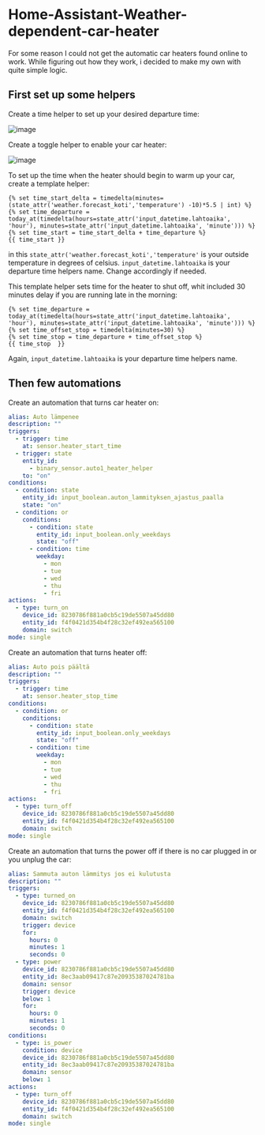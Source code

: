 # Home-Assistant-Weather-dependent-car-heater
For some reason I could not get the automatic car heaters found online to work. While figuring out how they work, i decided to make my own with quite simple logic.

## First set up some helpers
Create a time helper to set up your desired departure time:

![image](https://github.com/user-attachments/assets/e39b9b19-3c52-45ae-ba27-85657e6dd6fa)

Create a toggle helper to enable your car heater:

![image](https://github.com/user-attachments/assets/60ecf4d4-5038-47cd-b4bb-c0a9da18997d)


To set up the time when the heater should begin to warm up your car, create a template helper:
```jinja2
{% set time_start_delta = timedelta(minutes=(state_attr('weather.forecast_koti','temperature') -10)*5.5 | int) %}
{% set time_departure = today_at(timedelta(hours=state_attr('input_datetime.lahtoaika', 'hour'), minutes=state_attr('input_datetime.lahtoaika', 'minute'))) %}
{% set time_start = time_start_delta + time_departure %}
{{ time_start }}
```
in this `state_attr('weather.forecast_koti','temperature'` is your outside temperature in degrees of celsius.
`input_datetime.lahtoaika` is your departure time helpers name.
Change accordingly if needed.


This template helper sets time for the heater to shut off, whit included 30 minutes delay if you are running late in the morning:
```jinja2
{% set time_departure = today_at(timedelta(hours=state_attr('input_datetime.lahtoaika', 'hour'), minutes=state_attr('input_datetime.lahtoaika', 'minute'))) %}
{% set time_offset_stop = timedelta(minutes=30) %}
{% set time_stop = time_departure + time_offset_stop %}
{{ time_stop  }}
```
Again, `input_datetime.lahtoaika` is your departure time helpers name.

## Then few automations

Create an automation that turns car heater on:
```yaml
alias: Auto lämpenee
description: ""
triggers:
  - trigger: time
    at: sensor.heater_start_time
  - trigger: state
    entity_id:
      - binary_sensor.auto1_heater_helper
    to: "on"
conditions:
  - condition: state
    entity_id: input_boolean.auton_lammityksen_ajastus_paalla
    state: "on"
  - condition: or
    conditions:
      - condition: state
        entity_id: input_boolean.only_weekdays
        state: "off"
      - condition: time
        weekday:
          - mon
          - tue
          - wed
          - thu
          - fri
actions:
  - type: turn_on
    device_id: 8230786f881a0cb5c19de5507a45dd80
    entity_id: f4f0421d354b4f28c32ef492ea565100
    domain: switch
mode: single
```

Create an automation that turns heater off:

```yaml
alias: Auto pois päältä
description: ""
triggers:
  - trigger: time
    at: sensor.heater_stop_time
conditions:
  - condition: or
    conditions:
      - condition: state
        entity_id: input_boolean.only_weekdays
        state: "off"
      - condition: time
        weekday:
          - mon
          - tue
          - wed
          - thu
          - fri
actions:
  - type: turn_off
    device_id: 8230786f881a0cb5c19de5507a45dd80
    entity_id: f4f0421d354b4f28c32ef492ea565100
    domain: switch
mode: single
```

Create an automation that turns the power off if there is no car plugged in or you unplug the car:
```yaml
alias: Sammuta auton lämmitys jos ei kulutusta
description: ""
triggers:
  - type: turned_on
    device_id: 8230786f881a0cb5c19de5507a45dd80
    entity_id: f4f0421d354b4f28c32ef492ea565100
    domain: switch
    trigger: device
    for:
      hours: 0
      minutes: 1
      seconds: 0
  - type: power
    device_id: 8230786f881a0cb5c19de5507a45dd80
    entity_id: 8ec3aab09417c87e20935387024781ba
    domain: sensor
    trigger: device
    below: 1
    for:
      hours: 0
      minutes: 1
      seconds: 0
conditions:
  - type: is_power
    condition: device
    device_id: 8230786f881a0cb5c19de5507a45dd80
    entity_id: 8ec3aab09417c87e20935387024781ba
    domain: sensor
    below: 1
actions:
  - type: turn_off
    device_id: 8230786f881a0cb5c19de5507a45dd80
    entity_id: f4f0421d354b4f28c32ef492ea565100
    domain: switch
mode: single
```
